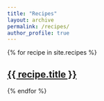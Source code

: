 ```yaml
---
title: "Recipes"
layout: archive
permalink: /recipes/
author_profile: true
---
```


{% for recipe in site.recipes %}
  <h2><a href="{{ site.baseurl }}{{ recipe.url }}">{{ recipe.title }}</a></h2>
{% endfor %}
